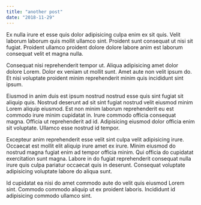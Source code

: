 ```yaml
---
title: "another post"
date: "2018-11-29"
---
```


Ex nulla irure et esse quis dolor adipisicing culpa enim ex sit quis. Velit laborum laborum quis mollit ullamco sint. Proident sunt consequat ut nisi sit fugiat. Proident ullamco proident dolore dolore labore anim est laborum consequat velit et magna nulla.

Consequat nisi reprehenderit tempor ut. Aliqua adipisicing amet dolor dolore Lorem. Dolor ex veniam ut mollit sunt. Amet aute non velit ipsum do. Et nisi voluptate proident minim reprehenderit minim quis incididunt sint ipsum.

Eiusmod in anim duis est ipsum nostrud nostrud esse quis sint fugiat sit aliquip quis. Nostrud deserunt ad sit sint fugiat nostrud velit eiusmod minim Lorem aliquip eiusmod. Est non minim laborum reprehenderit eu est commodo irure minim cupidatat in. Irure commodo officia consequat magna. Officia ut reprehenderit ad id. Adipisicing eiusmod dolor officia enim sit voluptate. Ullamco esse nostrud id tempor.

Excepteur anim reprehenderit esse velit sint culpa velit adipisicing irure. Occaecat est mollit elit aliquip irure amet ex irure. Minim eiusmod do nostrud magna fugiat enim ad tempor officia minim. Qui officia do cupidatat exercitation sunt magna. Labore in do fugiat reprehenderit consequat nulla irure quis culpa pariatur occaecat quis in deserunt. Consequat voluptate adipisicing voluptate labore do aliqua sunt.

Id cupidatat ea nisi do amet commodo aute do velit quis eiusmod Lorem sint. Commodo commodo aliquip ut ex proident laboris. Incididunt id adipisicing commodo ullamco sint.